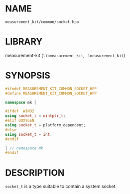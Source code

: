 # NAME

`measurement_kit/common/socket.hpp`

# LIBRARY

measurement-kit (`libmeasurement_kit`, `-lmeasurement_kit`)

# SYNOPSIS

```C++
#ifndef MEASUREMENT_KIT_COMMON_SOCKET_HPP
#define MEASUREMENT_KIT_COMMON_SOCKET_HPP

namespace mk {

#ifdef _WIN32
using socket_t = uintptr_t;
#elif DOXYGEN
using socket_t = platform_dependent;
#else
using socket_t = int;
#endif

} // namespace mk
#endif
```

# DESCRIPTION

`socket_t` is a type suitable to contain a system socket.

